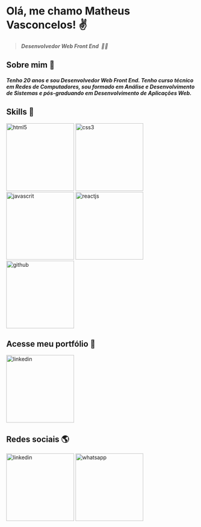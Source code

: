 # Olá, me chamo Matheus Vasconcelos! :v:
> ##### *Desenvolvedor Web Front End* &nbsp;:man_technologist:

## Sobre mim :speech_balloon:

##### Tenho 20 anos e sou Desenvolvedor Web Front End. Tenho curso técnico em Redes de Computadores, sou formado em Análise e Desenvolvimento de Sistemas e pós-graduando em Desenvolvimento de Aplicações Web.

## Skills :rocket:

<img src="https://user-images.githubusercontent.com/78770183/163318625-fce9edf7-f84d-4438-aa13-b143b5afcebc.png" alt="html5" width="180" /> <img src="https://user-images.githubusercontent.com/78770183/163318313-df06203c-79ba-481b-bbd7-0beac8d5681d.png" alt="css3" width="180" /> <img src="https://user-images.githubusercontent.com/78770183/163317356-e08407b2-a330-41de-ad80-48a116202f04.png" alt="javascrit" width="180" /> <img src="https://user-images.githubusercontent.com/78770183/163322895-76d779b2-88af-40d2-af67-2d5b9356cf43.png" alt="reactjs" width="180" /> <img src="https://user-images.githubusercontent.com/78770183/163318318-9e955aeb-7e6b-4318-ab47-e2e3a7adbfe0.png" alt="github" width="180" />

## Acesse meu portfólio 📁

[<img src="https://user-images.githubusercontent.com/78770183/163322605-6898d38c-4a0c-4810-b904-a338a5d50a52.png" alt="linkedin" width="180" />](https://portfolio-matheus-vasconcelos.vercel.app/)

## Redes sociais :earth_americas:

[<img src="https://user-images.githubusercontent.com/78770183/163321104-f6eca8c6-9dc8-47fa-b0b2-9d7ec0c2d19b.png" alt="linkedin" width="180" />](https://www.linkedin.com/in/m-vasconcelos/) [<img src="https://user-images.githubusercontent.com/78770183/163321107-f37a7b25-2c99-4715-bf44-eea6b7994b95.png" alt="whatsapp" width="180" />](https://wa.me/5585986275809)
